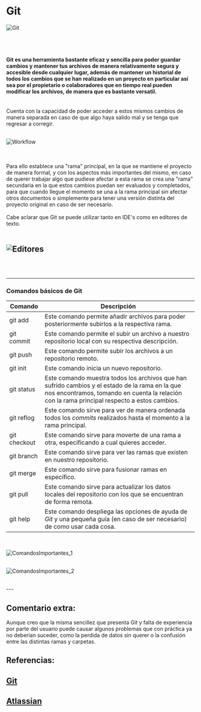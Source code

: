 # **Git** 

![Git](https://ugeek.github.io/blog/images-blog/git.png)

<br>
<br>

#### **Git** es una herramienta bastante eficaz y sencilla para poder guardar cambios y mantener tus archivos de manera relativamente segura y accesible desde cualquier lugar, además de mantener un historial de todos los cambios que se han realizado en un proyecto en particular así sea por el propietario o colaboradores que en tiempo real pueden modificar los archivos, de manera que es bastante versatil. 
<br>
Cuenta con la capacidad de poder acceder a estos mismos cambios de manera separada en caso de que algo haya salido mal y se tenga que regresar a corregir.
<br>
<br>

![Workflow](https://www.nobledesktop.com/image/gitresources/git-branches-merge.png)

<br>
<br>
Para ello establece una "rama" principal, en la que se mantiene el proyecto de manera formal, y con los aspectos más importantes del mismo, en caso de querer trabajar algo que pudiese afectar a esta rama se crea una "rama" secundaria en la que estos cambios puedan ser evaluados y completados, para que cuando llegue el momento se una a la rama principal sin afectar otros documentos o simplemente para tener una versión distinta del proyecto original en caso de ser necesario.  
<br>
<br>
Cabe aclarar que Git se puede utilizar tanto en IDE's como en editores de texto.
<br>
<br> 


![Editores](https://www.oscarblancarteblog.com/wp-content/uploads/2017/10/1-1024x410.png)
---

<br>
<br>


---
### **Comandos básicos de Git**
| Comando | Descripción |
| ------------- | ------------------- |
| git add            | Este comando permite añadir archivos para poder posteriormente subirlos a la respectiva rama.   | 
| git commit         | Este comando permite el subir un archivo a nuestro repositorio local con su respectiva descripción.  | 
| git push           | Este comando permite subir los archivos a un repositorio remoto. |
| git init           | Este comando inicia un nuevo repositorio. |
| git status         | Este comando muestra todos los archivos que han sufrido cambios y el estado de la rama en la que nos encontramos, tomando en cuenta la relación con la rama principal respecto a estos cambios.  |
| git reflog            | Este comando sirve para ver de manera ordenada todos los _commits_ realizados hasta el momento a la rama principal. | 
| git checkout         | Este comando sirve para moverte de una rama a otra, especificando a cual quieres acceder. |
| git branch            | Este comando sirve para ver las ramas que existen en nuestro repositorio. | 
| git merge         | Este comando sirve para fusionar ramas en específico. |
| git pull            | Este comando sirve para actualizar los datos locales del repositorio con los que se encuentran de forma remota. | 
| git help         | Este comando despliega las opciones de ayuda de _Git_ y una pequeña guía (en caso de ser necesario) de como usar cada cosa. |
<br>   


![ComandosImportantes_1](https://edteam-media.s3.amazonaws.com/community/original/fc43b465-dbfb-465e-9705-b38d230452fc.jpg)
<br>
<br>

![ComandosImportantes_2](https://edteam-media.s3.amazonaws.com/community/original/d1de29e9-bdd0-41e8-ac29-e2d3af962a8b.jpg) 

<br>
---
<br>

## Comentario extra: 

Aunque creo que la misma sencillez que presenta Git y falta de experiencia por parte del usuario puede causar algunos problemas que con práctica ya no deberían suceder, como la perdida de datos sin querer o la confusión entre las distintas ramas y carpetas.

## **Referencias:** 
## [Git](https://git-scm.com/)

## [Atlassian](https://www.atlassian.com/es/git/tutorials/what-is-git)
